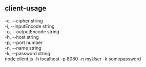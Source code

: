 ## client-usage

-c, --cipher string <br />
-i, --inputEncode string <br />
-o, --outputEncode string <br />
-h, --host string <br />
-p, --port number <br />
-n, --name string <br />
-k, --password string <br />
node client.js -h localhost -p 8080 -n myUser -k somepassword

